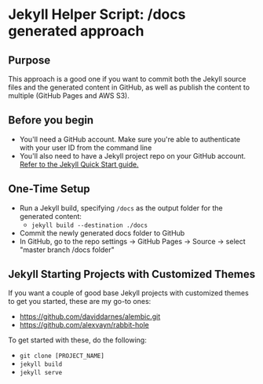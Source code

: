 # Jekyll Helper Script: /docs generated approach

## Purpose

This approach is a good one if you want to commit both the Jekyll source files and the generated content in GitHub, as well as publish the content to multiple (GitHub Pages and AWS S3).

## Before you begin
* You'll need a GitHub account. Make sure you're able to authenticate with your user ID from the command line
* You'll also need to have a Jekyll project repo on your GitHub account. [Refer to the Jekyll Quick Start guide.](https://jekyllrb.com/docs/quickstart)

## One-Time Setup
* Run a Jekyll build, specifying `/docs` as the output folder for the generated content:
    * ```jekyll build --destination ./docs```
* Commit the newly generated docs folder to GitHub
* In GitHub, go to the repo settings -> GitHub Pages -> Source -> select "master branch /docs folder"

## Jekyll Starting Projects with Customized Themes

If you want a couple of good base Jekyll projects with customized themes to get you started, these are my go-to ones:
* https://github.com/daviddarnes/alembic.git
* https://github.com/alexvayn/rabbit-hole

To get started with these, do the following:
* `git clone [PROJECT_NAME]`
* `jekyll build`
* `jekyll serve`
